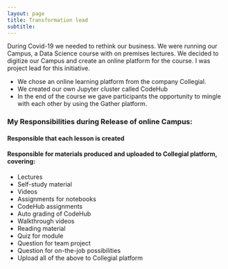 ```yaml
---
layout: page
title: Transformation lead
subtitle: 
---
```


During Covid-19 we needed to rethink our business. We were running our Campus, a Data Science course with on premises lectures. We decided to digitize our Campus and create an online platform for the course. I was project lead for this initiative. 
- We chose an online learning platform from the company Collegial.
- We created our own Jupyter cluster called CodeHub
- In the end of the course we gave participants the opportunity to mingle with each other by using the Gather platform. 

### My Responsibilities during Release of online Campus: 
#### Responsible that each lesson is created
#### Responsible for materials produced and uploaded to Collegial platform, covering:
-	Lectures
-	Self-study material
-	Videos
-	Assignments for notebooks
-	CodeHub assignments
-	Auto grading of CodeHub
-	Walkthrough videos
-	Reading material
-	Quiz for module
-	Question for team project
-	Question for on-the-job possibilities
-	Upload all of the above to Collegial platform
